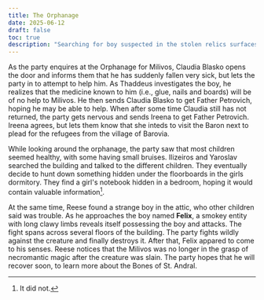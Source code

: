 ```yaml
---
title: The Orphanage
date: 2025-06-12
draft: false
toc: true
description: "Searching for boy suspected in the stolen relics surfaces another mystery."
---
```


As the party enquires at the Orphanage for Milivos, Claudia Blasko opens the door and informs them that he has suddenly fallen very sick, but lets the party in to attempt to help him.
As Thaddeus investigates the boy, he realizes that the medicine known to him (i.e., glue, nails and boards) will be of no help to Milivos. He then sends Claudia Blasko to get Father Petrovich, hoping he may be able to help. When after some time Claudia still has not returned, the party gets nervous and sends Ireena to get Father Petrovich. Ireena agrees, but lets them know that she inteds to visit the Baron next to plead for the refugees from the village of Barovia.

While looking around the orphanage, the party saw that most children seemed healthy, with some having small bruises. Ilizeiros and Yaroslav searched the building and talked to the different children. They eventually decide to hunt down something hidden under the floorboards in the girls dormitory. They find a girl's notebook hidden in a bedroom, hoping it would contain valuable information[^1].

At the same time, Reese found a strange boy in the attic, who other children said was trouble. As he approaches the boy named **Felix**, a smokey entity with long clawy limbs reveals itself possessing the boy and attacks. The fight spans across several floors of the building. The party fights wildly against the creature and finally destroys it. After that, Felix appared to come to his senses. Reese notices that the Milivos was no longer in the grasp of necromantic magic after the creature was slain. The party hopes that he will recover soon, to learn more about the Bones of St. Andral.

[^1]: It did not.
